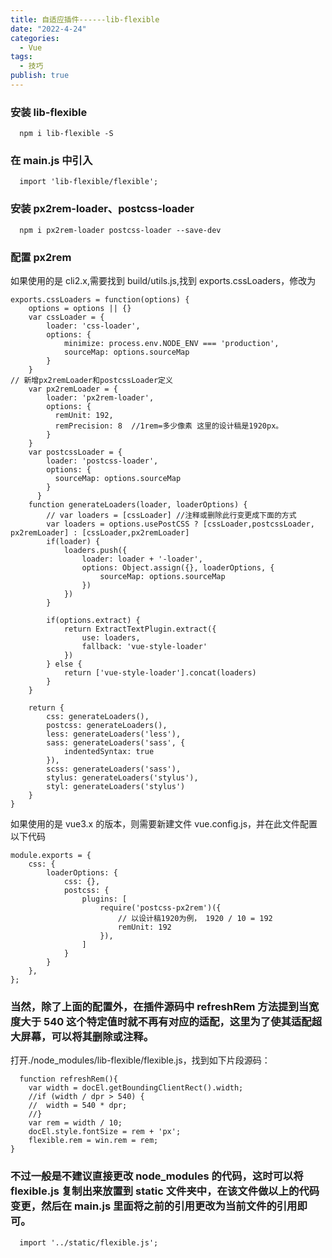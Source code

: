 ```yaml
---
title: 自适应插件------lib-flexible
date: "2022-4-24"
categories:
  - Vue
tags:
  - 技巧
publish: true
---
```


### 安装 lib-flexible

```
  npm i lib-flexible -S
```

### 在 main.js 中引入

```
  import 'lib-flexible/flexible';
```

### 安装 px2rem-loader、postcss-loader

```
  npm i px2rem-loader postcss-loader --save-dev
```

### 配置 px2rem

如果使用的是 cli2.x,需要找到 build/utils.js,找到 exports.cssLoaders，修改为

```
exports.cssLoaders = function(options) {
    options = options || {}
    var cssLoader = {
        loader: 'css-loader',
        options: {
            minimize: process.env.NODE_ENV === 'production',
            sourceMap: options.sourceMap
        }
    }
// 新增px2remLoader和postcssLoader定义
    var px2remLoader = {
        loader: 'px2rem-loader',
        options: {
          remUnit: 192,
          remPrecision: 8  //1rem=多少像素 这里的设计稿是1920px。
        }
    }
    var postcssLoader = {
        loader: 'postcss-loader',
        options: {
          sourceMap: options.sourceMap
        }
      }
    function generateLoaders(loader, loaderOptions) {
        // var loaders = [cssLoader] //注释或删除此行变更成下面的方式
        var loaders = options.usePostCSS ? [cssLoader,postcssLoader, px2remLoader] : [cssLoader,px2remLoader]
        if(loader) {
            loaders.push({
                loader: loader + '-loader',
                options: Object.assign({}, loaderOptions, {
                    sourceMap: options.sourceMap
                })
            })
        }

        if(options.extract) {
            return ExtractTextPlugin.extract({
                use: loaders,
                fallback: 'vue-style-loader'
            })
        } else {
            return ['vue-style-loader'].concat(loaders)
        }
    }

    return {
        css: generateLoaders(),
        postcss: generateLoaders(),
        less: generateLoaders('less'),
        sass: generateLoaders('sass', {
            indentedSyntax: true
        }),
        scss: generateLoaders('sass'),
        stylus: generateLoaders('stylus'),
        styl: generateLoaders('stylus')
    }
}
```

如果使用的是 vue3.x 的版本，则需要新建文件 vue.config.js，并在此文件配置以下代码

```
module.exports = {
    css: {
        loaderOptions: {
            css: {},
            postcss: {
                plugins: [
                    require('postcss-px2rem')({
                        // 以设计稿1920为例， 1920 / 10 = 192
                        remUnit: 192
                    }),
                ]
            }
        }
    },
};
```

### 当然，除了上面的配置外，在插件源码中 refreshRem 方法提到当宽度大于 540 这个特定值时就不再有对应的适配，这里为了使其适配超大屏幕，可以将其删除或注释。

打开./node_modules/lib-flexible/flexible.js，找到如下片段源码：

```
  function refreshRem(){
    var width = docEl.getBoundingClientRect().width;
    //if (width / dpr > 540) {
    //  width = 540 * dpr;
    //}
    var rem = width / 10;
    docEl.style.fontSize = rem + 'px';
    flexible.rem = win.rem = rem;
}
```

### 不过一般是不建议直接更改 node_modules 的代码，这时可以将 flexible.js 复制出来放置到 static 文件夹中，在该文件做以上的代码变更，然后在 main.js 里面将之前的引用更改为当前文件的引用即可。

```
  import '../static/flexible.js';
```
